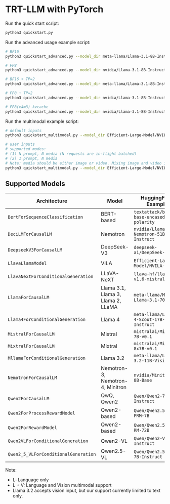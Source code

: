 # TRT-LLM with PyTorch

Run the quick start script:

```bash
python3 quickstart.py
```

Run the advanced usage example script:

```bash
# BF16
python3 quickstart_advanced.py --model_dir meta-llama/Llama-3.1-8B-Instruct

# FP8
python3 quickstart_advanced.py --model_dir nvidia/Llama-3.1-8B-Instruct-FP8

# BF16 + TP=2
python3 quickstart_advanced.py --model_dir meta-llama/Llama-3.1-8B-Instruct --tp_size 2

# FP8 + TP=2
python3 quickstart_advanced.py --model_dir nvidia/Llama-3.1-8B-Instruct-FP8 --tp_size 2

# FP8(e4m3) kvcache
python3 quickstart_advanced.py --model_dir nvidia/Llama-3.1-8B-Instruct-FP8 --kv_cache_dtype fp8
```

Run the multimodal example script:

```bash
# default inputs
python3 quickstart_multimodal.py --model_dir Efficient-Large-Model/NVILA-8B --modality image [--use_cuda_graph]

# user inputs
# supported modes:
# (1) N prompt, N media (N requests are in-flight batched)
# (2) 1 prompt, N media
# Note: media should be either image or video. Mixing image and video is not supported.
python3 quickstart_multimodal.py --model_dir Efficient-Large-Model/NVILA-8B --modality video --prompt "Tell me what you see in the video briefly." "Describe the scene in the video briefly." --media "https://huggingface.co/datasets/Efficient-Large-Model/VILA-inference-demos/resolve/main/OAI-sora-tokyo-walk.mp4" "https://huggingface.co/datasets/Efficient-Large-Model/VILA-inference-demos/resolve/main/world.mp4" --max_tokens 128 [--use_cuda_graph]
```
## Supported Models
| Architecture | Model | HuggingFace Example | Modality |
|--------------|-------|---------------------|----------|
| `BertForSequenceClassification` | BERT-based | `textattack/bert-base-uncased-yelp-polarity` | L |
| `DeciLMForCausalLM` | Nemotron | `nvidia/Llama-3_1-Nemotron-51B-Instruct` | L |
| `DeepseekV3ForCausalLM` | DeepSeek-V3 | `deepseek-ai/DeepSeek-V3 `| L |
| `LlavaLlamaModel` | VILA | `Efficient-Large-Model/NVILA-8B` | L + V |
| `LlavaNextForConditionalGeneration` | LLaVA-NeXT | `llava-hf/llava-v1.6-mistral-7b-hf` | L + V |
| `LlamaForCausalLM` | Llama 3.1, Llama 3, Llama 2, LLaMA | `meta-llama/Meta-Llama-3.1-70B` | L |
| `Llama4ForConditionalGeneration` | Llama 4 | `meta-llama/Llama-4-Scout-17B-16E-Instruct` | L |
| `MistralForCausalLM` | Mistral | `mistralai/Mistral-7B-v0.1` | L |
| `MixtralForCausalLM` | Mixtral | `mistralai/Mixtral-8x7B-v0.1` | L |
| `MllamaForConditionalGeneration` | Llama 3.2 | `meta-llama/Llama-3.2-11B-Vision` | L |
| `NemotronForCausalLM` | Nemotron-3, Nemotron-4, Minitron | `nvidia/Minitron-8B-Base` | L |
| `Qwen2ForCausalLM` | QwQ, Qwen2 | `Qwen/Qwen2-7B-Instruct` | L |
| `Qwen2ForProcessRewardModel` | Qwen2-based | `Qwen/Qwen2.5-Math-PRM-7B` | L |
| `Qwen2ForRewardModel` | Qwen2-based | `Qwen/Qwen2.5-Math-RM-72B` | L |
| `Qwen2VLForConditionalGeneration` | Qwen2-VL | `Qwen/Qwen2-VL-7B-Instruct` | L + V |
| `Qwen2_5_VLForConditionalGeneration` | Qwen2.5-VL | `Qwen/Qwen2.5-VL-7B-Instruct` | L + V |

Note:
- L: Language only
- L + V: Language and Vision multimodal support
- Llama 3.2 accepts vision input, but our support currently limited to text only.
